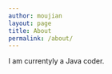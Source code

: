 ```yaml
---
author: moujian
layout: page
title: About
permalink: /about/
---
```


I am currentyly a Java coder.
